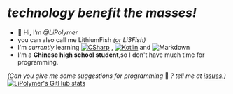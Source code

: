 # _technology benefit the **mass**es!_
- 👋 Hi, I’m *@LiPolymer*
- you can also call me LithiumFish *(or Li3Fish)*
- I'm *currently* learning [![CSharp](https://img.shields.io/badge/CSharp-239120?style=for-the-badge&logo=c-sharp&logoColor=white)](https://dotnet.microsoft.com/zh-cn/languages/csharp) , [![Kotlin](https://img.shields.io/badge/Kotlin-0095D5?&style=for-the-badge&logo=kotlin&logoColor=white)](https://kotlinlang.org/) and ![Markdown](https://img.shields.io/badge/Markdown-000000?style=for-the-badge&logo=markdown&logoColor=white)
- I'm a **Chinese high school student**,so I don't have much time for programming.  

*(Can you give me some suggestions for programming* 🤔 *? tell me at [issues](https://github.com/LiPolymer/LiPolymer/issues).)*
[![LiPolymer's GitHub stats](https://github-readme-stats.vercel.app/api?username=LiPolymer&show_icons=true)](https://github.com/LiPolymer)
